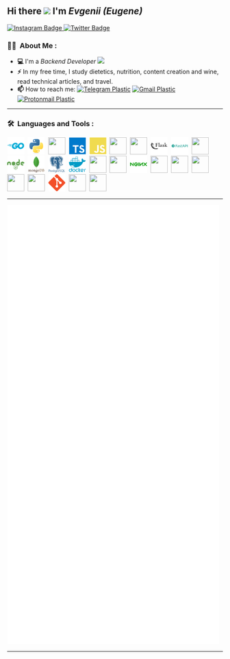 ## Hi there <img src="https://media.giphy.com/media/hvRJCLFzcasrR4ia7z/giphy.gif" width="30"/> I'm *Evgenii (Eugene)*   
<div id="badges">
  <a href="https://www.instagram.com/pchchv">
    <img src="https://img.shields.io/badge/Instagram-E4405F?style=for-the-badge&logo=instagram&logoColor=white" alt="Instagram Badge"/>
  </a>
  <a href="https://www.twitter.com/pchchv">
    <img src="https://img.shields.io/badge/Twitter-blue?style=for-the-badge&logo=twitter&logoColor=white" alt="Twitter Badge"/>
  </a>
</div>

### :man_technologist: &nbsp;About Me :

- **💻** I'm a *Backend Developer*  <img src="https://media.giphy.com/media/WUlplcMpOCEmTGBtBW/giphy.gif" width="30">
- **⚡** In my free time, I study dietetics, nutrition, content creation and wine, read technical articles, and travel.
- **📫** How to reach me: [![Telegram Plastic](https://img.shields.io/badge/Telegram-blue?style=plastic&logo=telegram&logoColor=white)](https://t.me/pchchv) [![Gmail Plastic](https://img.shields.io/badge/Gmail-D14836?style=plastic&logo=gmail&logoColor=white)](mailto:ipchchv@gmail.com) [![Protonmail Plastic](https://img.shields.io/badge/ProtonMail-8B89CC?style=plastic&logo=protonmail&logoColor=white)](mailto:pchchv@proton.me)

---

### 🛠 &nbsp;Languages and Tools :
<p>
  <img src="https://github.com/devicons/devicon/blob/master/icons/go/go-original-wordmark.svg" width="40" height="40"/>&nbsp;
  <img src="https://github.com/devicons/devicon/blob/master/icons/python/python-original.svg" width="40" height="40"/>&nbsp;
  <img src="https://cdn.jsdelivr.net/gh/devicons/devicon@latest/icons/dart/dart-plain-wordmark.svg" width="40" height="40"/>&nbsp;
  <img src="https://github.com/devicons/devicon/blob/master/icons/typescript/typescript-plain.svg" width="40" height="40"/>&nbsp;
  <img src="https://github.com/devicons/devicon/blob/master/icons/javascript/javascript-plain.svg" width="40" height="40"/>&nbsp;
  <img src="https://cdn.jsdelivr.net/gh/devicons/devicon@latest/icons/rust/rust-original.svg" width="40" height="40"/>&nbsp;
  <img src="https://cdn.jsdelivr.net/gh/devicons/devicon/icons/cplusplus/cplusplus-plain.svg" width="40" height="40"/>&nbsp;
  <img src="https://github.com/devicons/devicon/blob/master/icons/flask/flask-original-wordmark.svg" width="40" height="40"/>&nbsp;
  <img src="https://github.com/devicons/devicon/blob/master/icons/fastapi/fastapi-original-wordmark.svg" width="40" height="40"/>&nbsp;
  <img src="https://cdn.icon-icons.com/icons2/2107/PNG/512/file_type_django_icon_130645.png" width="40" height="40"/>&nbsp;
  <img src="https://github.com/devicons/devicon/blob/master/icons/nodejs/nodejs-plain-wordmark.svg" width="40" height="40"/>&nbsp;
  <img src="https://github.com/devicons/devicon/blob/master/icons/mongodb/mongodb-original-wordmark.svg" width="40" height="40"/>&nbsp;
  <img src="https://github.com/devicons/devicon/blob/master/icons/postgresql/postgresql-plain-wordmark.svg" width="40" height="40"/>&nbsp;
  <img src="https://github.com/devicons/devicon/blob/master/icons/docker/docker-plain-wordmark.svg" width="40" height="40"/>&nbsp;
  <img src="https://cdn.jsdelivr.net/gh/devicons/devicon/icons/digitalocean/digitalocean-original.svg" width="40" height="40"/>&nbsp;
  <img src="https://cdn.jsdelivr.net/gh/devicons/devicon/icons/heroku/heroku-original.svg" width="40" height="40"/>&nbsp;
  <img src="https://github.com/devicons/devicon/blob/master/icons/nginx/nginx-original.svg" width="40" height="40"/>&nbsp;
  <img src="https://cdn.jsdelivr.net/gh/devicons/devicon/icons/vscode/vscode-original.svg" width="40" height="40"/>&nbsp;
  <img src="https://cdn.jsdelivr.net/gh/devicons/devicon/icons/jetbrains/jetbrains-original.svg" width="40" height="40"/>&nbsp;
  <img src="https://cdn.jsdelivr.net/gh/devicons/devicon/icons/linux/linux-original.svg" width="40" height="40"/>&nbsp;
  <img src="https://cdn.jsdelivr.net/gh/devicons/devicon/icons/bash/bash-original.svg" width="40" height="40"/>&nbsp;
  <img src="https://cdn.jsdelivr.net/gh/devicons/devicon/icons/markdown/markdown-original.svg" width="40" height="40"/>&nbsp;
  <img src="https://github.com/devicons/devicon/blob/master/icons/git/git-original.svg" width="40" height="40"/>&nbsp;
  <img src="https://cdn.jsdelivr.net/gh/devicons/devicon/icons/github/github-original.svg" width="40" height="40"/>&nbsp;
  <img src="https://cdn.jsdelivr.net/gh/devicons/devicon/icons/gitlab/gitlab-original.svg" width="40" height="40"/>&nbsp;
</p>

---
![Metrics](/github-metrics.svg)

---
